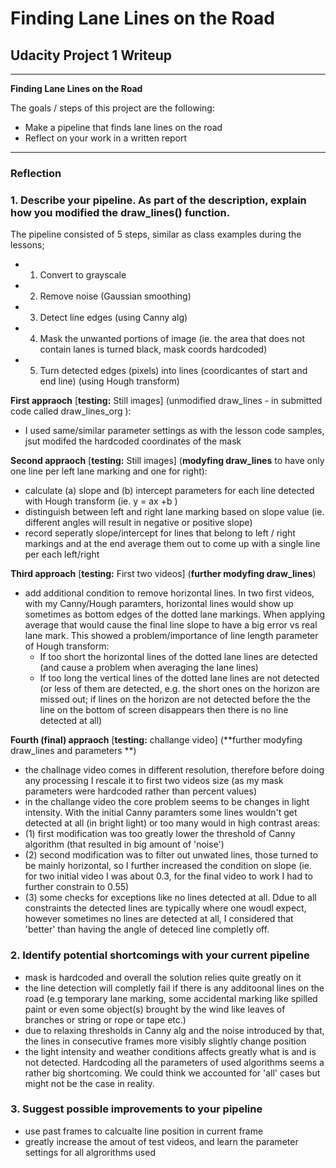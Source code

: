 # **Finding Lane Lines on the Road** 

## Udacity Project 1 Writeup

---

**Finding Lane Lines on the Road**

The goals / steps of this project are the following:
* Make a pipeline that finds lane lines on the road
* Reflect on your work in a written report


[//]: # (Image References)

[image1]: ./examples/grayscale.jpg "Grayscale"

---

### Reflection

### 1. Describe your pipeline. As part of the description, explain how you modified the draw_lines() function.

The pipeline consisted of 5 steps, similar as class examples during the lessons;
* 1. Convert to grayscale
* 2. Remove noise (Gaussian smoothing)
* 3. Detect line edges (using Canny alg)
* 4. Mask the unwanted portions of image (ie. the area that does not contain lanes is turned black, mask coords hardcoded)
* 5. Turn detected edges (pixels) into lines (coordicantes of start and end line) (using Hough transform)

**First appraoch** \[**testing:** Still images] (unmodified draw_lines - in submitted code called draw_lines_org ):
* I used same/similar parameter settings as with the lesson code samples, jsut modifed the hardcoded coordinates of the mask

**Second appraoch** \[**testing:** Still images] (**modyfing draw_lines** to have only one line per left lane marking and one for right):
* calculate (a) slope and (b) intercept parameters for each line detected with Hough transform (ie. y = ax +b )
* distinguish between left and right lane marking based on slope value (ie. different angles will result in negative or positive slope)
* record seperatly slope/intercept for lines that belong to left / right markings and at the end average them out to come up with a single line per each left/right

**Third approach** \[**testing:** First two videos] (**further modyfing draw_lines**)
* add additional condition to remove horizontal lines. In two first videos, with my Canny/Hough paramters, horizontal lines would show up sometimes as bottom edges of the dotted lane markings. When applying average that would cause the final line slope to have a big error vs real lane mark. This showed a problem/importance of line length parameter of Hough transform:
  * If too short the horizontal lines of the dotted lane lines are detected (and cause a problem when averaging the lane lines)
  * If too long the vertical lines of the dotted lane lines are not detected (or less of them are detected, e.g. the short ones on the horizon are missed out; if lines on the horizon are not detected before the the line on the bottom of screen disappears then there is no line detected at all)

**Fourth (final) appraoch** \[**testing:** challange video] (**further modyfing draw_lines and parameters **)
* the challnage video comes in different resolution, therefore before doing any processing I rescale it to first two videos size (as my mask parameters were hardcoded rather than percent values)
* in the challange video the core problem seems to be changes in light intensity. With the initial Canny paramters some lines wouldn't get detected at all (in bright light) or too many would in high contrast areas:
 * (1) first modification was too greatly lower the threshold of Canny algorithm (that resulted in big amount of 'noise')
 * (2) second modification was to filter out unwated lines, those turned to be mainly horizontal, so I further increased the condition on slope (ie. for two initial video I was about 0.3, for the final video to work I had to further constrain to 0.55)
 * (3) some checks for exceptions like no lines detected at all. Ddue to all constraints the detected lines are typically where one woudl expect, however sometimes no lines are detected at all, I considered that 'better' than having the angle of deteced line completly off.


### 2. Identify potential shortcomings with your current pipeline

* mask is hardcoded and overall the solution relies quite greatly on it
* the line detection will completly fail if there is any additoonal lines on the road (e.g temporary lane marking, some accidental marking like spilled paint or even some object(s) brought by the wind like leaves of branches or string or rope or tape etc.)
* due to relaxing thresholds in Canny alg and the noise introduced by that, the lines in consecutive frames more visibly slightly change position
* the light intensity and weather conditions affects greatly what is and is not detected. Hardcoding all the parameters of used algorithms seems a rather big shortcoming. We could think we accounted for 'all' cases but might not be the case in reality.

### 3. Suggest possible improvements to your pipeline

* use past frames to calcualte line position in current frame
* greatly increase the amout of test videos, and learn the parameter settings for all algrorithms used
